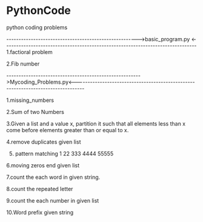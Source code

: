 # PythonCode
python coding problems

------------------------------------------------------>basic_program.py <-------------------------------------------------------------------------------
1.factioral problem 

2.Fib number

------------------------------------------------------->Mycoding_Problems.py<---------------------------------------------------------------------------------

1.missing_numbers

2.Sum of two Numbers

3.Given a list and a value x, partition it such that all elements less than x come before elements greater than or equal to x.

4.remove duplicates given list

5. pattern matching
1
22
333
4444
55555
   
6.moving zeros end given list

7.count the each word in given string.

8.count the repeated letter

9.count the each number in given list

10.Word prefix given string
